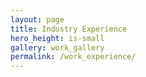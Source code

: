 ```yaml
---
layout: page
title: Industry Experience
hero_height: is-small
gallery: work_gallery
permalink: /work_experience/
---
```



